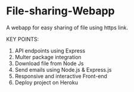 # File-sharing-Webapp
A webapp for easy sharing of file using https link.

KEY POINTS:  
1. API endpoints using Express
2. Multer package integration
3. Download file from Node Js 
4. Send emails using Node.js & Express.js
5. Responsive and interactive Front-end
6. Deploy project on Heroku 

